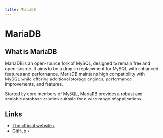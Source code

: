 ```yaml
---
title: MariaDB
---
```


# MariaDB

<!-- Commentented out the image because it is taking up the whole screen, will be fixed later -->
<!-- ![Mariadb](/images/database-logos/mariadb.svg) -->

## What is MariaDB

MariaDB is an open-source fork of MySQL, designed to remain free and open-source. It aims to be a drop-in replacement for MySQL with enhanced features and performance. MariaDB maintains high compatibility with MySQL while offering additional storage engines, performance improvements, and features.

Started by core members of MySQL, MariaDB provides a robust and scalable database solution suitable for a wide range of applications.

## Links

- [The official website ›](https://mariadb.org/)
- [GitHub ›](https://github.com/MariaDB/server)